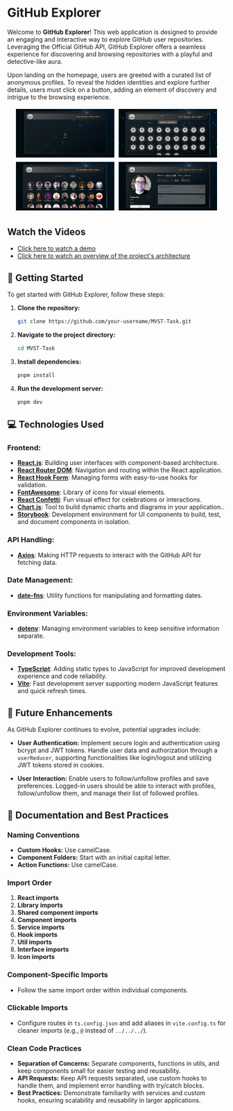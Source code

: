 # GitHub Explorer

Welcome to **GitHub Explorer**! This web application is designed to provide an engaging and interactive way to explore GitHub user repositories. Leveraging the Official GitHub API, GitHub Explorer offers a seamless experience for discovering and browsing repositories with a playful and detective-like aura.

Upon landing on the homepage, users are greeted with a curated list of anonymous profiles. To reveal the hidden identities and explore further details, users must click on a button, adding an element of discovery and intrigue to the browsing experience.

<div style="display: flex; flex-wrap: wrap; justify-content: center; margin-bottom: 2rem;">
    <img src="/src/assets/repo_pictures/repo_picture (1).png" alt="Image 1" style="width: 45%; margin: 5px;">
    <img src="/src/assets/repo_pictures/repo_picture (2).png" alt="Image 2" style="width: 45%; margin: 5px;">
    <img src="/src/assets/repo_pictures/repo_picture (4).png" alt="Image 3" style="width: 45%; margin: 5px;">
    <img src="/src/assets/repo_pictures/repo_picture (3).png" alt="Image 4" style="width: 45%; margin: 5px;">
</div>

## Watch the Videos

- [Click here to watch a demo](https://drive.google.com/file/d/13PSzdFXJ14IiBuW-C7zZA1ZeFDkDxRYW/view?usp=drive_link)
- [Click here to watch an overview of the project's architecture](https://drive.google.com/file/d/14Sbyv2Ztf2crcJPT8H_2frHbPEA-YeS-/view?usp=drive_link)

## 🚀 Getting Started

To get started with GitHub Explorer, follow these steps:

1. **Clone the repository:**
    ```bash
    git clone https://github.com/your-username/MVST-Task.git
    ```
2. **Navigate to the project directory:**
    ```bash
    cd MVST-Task
    ```
3. **Install dependencies:**
    ```bash
    pnpm install
    ```
4. **Run the development server:**
    ```bash
    pnpm dev
    ```

## 💻 Technologies Used

### Frontend:
- **[React.js](https://reactjs.org/)**: Building user interfaces with component-based architecture.
- **[React Router DOM](https://reactrouter.com/)**: Navigation and routing within the React application.
- **[React Hook Form](https://react-hook-form.com/)**: Managing forms with easy-to-use hooks for validation.
- **[FontAwesome](https://fontawesome.com/how-to-use/on-the-web/using-with/react)**: Library of icons for visual elements.
- **[React Confetti](https://www.npmjs.com/package/react-confetti)**: Fun visual effect for celebrations or interactions.
- **[Chart.js](https://www.chartjs.org/docs/latest/)**: Tool to build dynamic charts and diagrams in your application..
- **[Storybook](https://storybook.js.org/)**: Development environment for UI components to build, test, and document components in isolation.

### API Handling:
- **[Axios](https://axios-http.com/)**: Making HTTP requests to interact with the GitHub API for fetching data.

### Date Management:
- **[date-fns](https://date-fns.org/)**: Utility functions for manipulating and formatting dates.

### Environment Variables:
- **[dotenv](https://www.npmjs.com/package/dotenv)**: Managing environment variables to keep sensitive information separate.

### Development Tools:
- **[TypeScript](https://www.typescriptlang.org/)**: Adding static types to JavaScript for improved development experience and code reliability.
- **[Vite](https://vitejs.dev/)**: Fast development server supporting modern JavaScript features and quick refresh times.

## 🌈 Future Enhancements

As GitHub Explorer continues to evolve, potential upgrades include:

- **User Authentication:** Implement secure login and authentication using bcrypt and JWT tokens. Handle user data and authorization through a `userReducer`, supporting functionalities like login/logout and utilizing JWT tokens stored in cookies.

- **User Interaction:** Enable users to follow/unfollow profiles and save preferences. Logged-in users should be able to interact with profiles, follow/unfollow them, and manage their list of followed profiles.

## 📝 Documentation and Best Practices

### Naming Conventions
- **Custom Hooks:** Use camelCase.
- **Component Folders:** Start with an initial capital letter.
- **Action Functions:** Use camelCase.

### Import Order
1. **React imports**
2. **Library imports**
3. **Shared component imports**
4. **Component imports**
5. **Service imports**
6. **Hook imports**
7. **Util imports**
8. **Interface imports**
9. **Icon imports**

### Component-Specific Imports
- Follow the same import order within individual components.

### Clickable Imports
- Configure routes in `ts.config.json` and add aliases in `vite.config.ts` for cleaner imports (e.g., `@` instead of `../../../`).

### Clean Code Practices
- **Separation of Concerns:** Separate components, functions in utils, and keep components small for easier testing and reusability.
- **API Requests:** Keep API requests separated, use custom hooks to handle them, and implement error handling with try/catch blocks.
- **Best Practices:** Demonstrate familiarity with services and custom hooks, ensuring scalability and reusability in larger applications.

